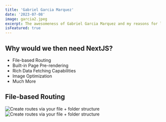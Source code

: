 ```yaml
---
title: 'Gabriel Garcia Marquez'
date: '2023-07-08'
image: garcia2.jpeg
excerpt: The awesomeness of Gabriel Garcia Marquez and my reasons for loving him.
isFeatured: true
---
```



## Why would we then need NextJS?


- File-based Routing
- Built-in Page Pre-rendering
- Rich Data Fetching Capabilities
- Image Optimization
- Much More

## File-based Routing

![Create routes via your file + folder structure](nextjs-file-based-routing.png)
![Create routes via your file + folder structure](nextjs-file-based-routing.png)

